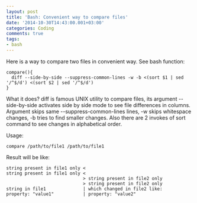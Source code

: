 ```yaml
---
layout: post
title: 'Bash: Convenient way to compare files'
date: '2014-10-30T14:43:00.001+03:00'
categories: Coding
comments: true
tags:
- bash
---
```


Here is a way to compare two files in convenient way. See bash function:

	compare(){
	  diff --side-by-side --suppress-common-lines -w -b <(sort $1 | sed '/^$/d') <(sort $2 | sed '/^$/d')
	}

What it does?
diff is famous UNIX utility to compare files, its argument --side-by-side activates side by side mode to see file differences in columns. Argument skips same --suppress-common-lines lines, -w skips whitespace changes, -b tries to find smaller changes. Also there are 2 invokes of sort command to see changes in alphabetical order.

Usage:

	compare /path/to/file1 /path/to/file1

Result will be like: 

	string present in file1 only <
	string present in file1 only <
								 > string present in file2 only
								 > string present in file2 only
	string in file1              | which changed in file2 like:
	property: "value1"           | property: "value2"
